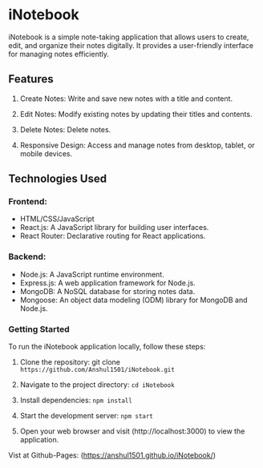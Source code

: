 # iNotebook

iNotebook is a simple note-taking application that allows users to create, edit, and organize their notes digitally. It provides a user-friendly interface for managing notes efficiently.

## Features

1. Create Notes: Write and save new notes with a title and content.

2. Edit Notes: Modify existing notes by updating their titles and contents.

3. Delete Notes: Delete notes.

4. Responsive Design: Access and manage notes from desktop, tablet, or mobile devices.

## Technologies Used

### Frontend: 

* HTML/CSS/JavaScript
* React.js: A JavaScript library for building user interfaces.
* React Router: Declarative routing for React applications.

### Backend:

* Node.js: A JavaScript runtime environment.
* Express.js: A web application framework for Node.js.
* MongoDB: A NoSQL database for storing notes data.
* Mongoose: An object data modeling (ODM) library for MongoDB and Node.js.

### Getting Started

To run the iNotebook application locally, follow these steps:

1. Clone the repository: git clone `https://github.com/Anshul1501/iNotebook.git`

2. Navigate to the project directory: `cd iNotebook`

3. Install dependencies: `npm install`

4. Start the development server: `npm start`

5. Open your web browser and visit (http://localhost:3000) to view the application.

Vist at Github-Pages:  (https://anshul1501.github.io/iNotebook/)
